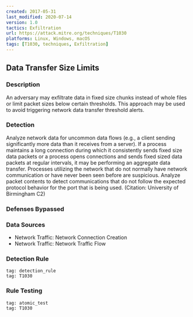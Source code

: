 ```yaml
---
created: 2017-05-31
last_modified: 2020-07-14
version: 1.0
tactics: Exfiltration
url: https://attack.mitre.org/techniques/T1030
platforms: Linux, Windows, macOS
tags: [T1030, techniques, Exfiltration]
---
```


## Data Transfer Size Limits

### Description

An adversary may exfiltrate data in fixed size chunks instead of whole files or limit packet sizes below certain thresholds. This approach may be used to avoid triggering network data transfer threshold alerts.

### Detection

Analyze network data for uncommon data flows (e.g., a client sending significantly more data than it receives from a server). If a process maintains a long connection during which it consistently sends fixed size data packets or a process opens connections and sends fixed sized data packets at regular intervals, it may be performing an aggregate data transfer. Processes utilizing the network that do not normally have network communication or have never been seen before are suspicious. Analyze packet contents to detect communications that do not follow the expected protocol behavior for the port that is being used. (Citation: University of Birmingham C2)

### Defenses Bypassed



### Data Sources

  - Network Traffic: Network Connection Creation
  -  Network Traffic: Network Traffic Flow
### Detection Rule

```query
tag: detection_rule
tag: T1030
```

### Rule Testing

```query
tag: atomic_test
tag: T1030
```
